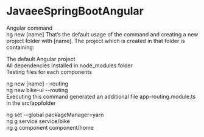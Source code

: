 # JavaeeSpringBootAngular

Angular command </br>
ng new [name]
That’s the default usage of the command and creating a new project folder with [name]. The project which is created in that folder is containing:

The default Angular project </br>
All dependencies installed in node_modules folder </br>
Testing files for each components </br>

ng new [name] --routing </br>
ng new bike-ui --routing </br>
Executing this command generated an additional file app-routing.module.ts in the src/appfolder

ng set --global packageManager=yarn </br>
ng g service service/bike </br>
ng g component component/home </br>
